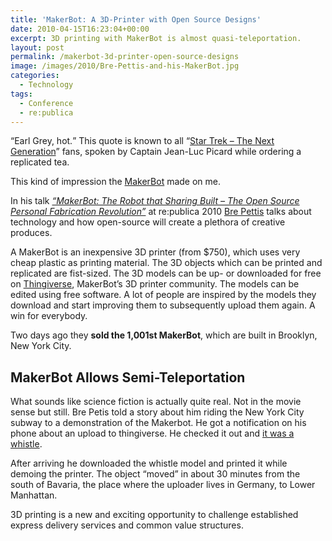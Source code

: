 ```yaml
---
title: 'MakerBot: A 3D-Printer with Open Source Designs'
date: 2010-04-15T16:23:04+00:00
excerpt: 3D printing with MakerBot is almost quasi-teleportation.
layout: post
permalink: /makerbot-3d-printer-open-source-designs
image: /images/2010/Bre-Pettis-and-his-MakerBot.jpg
categories:
  - Technology
tags:
  - Conference
  - re:publica
---
```

<q>Earl Grey, hot.</q> This quote is known to all “[Star Trek – The Next Generation](https://en.wikipedia.org/wiki/Star_Trek:_The_Next_Generation)” fans, spoken by Captain Jean-Luc Picard while ordering a replicated tea.

This kind of impression the [MakerBot](https://www.makerbot.com/) made on me.

In his talk <cite>[“MakerBot: The Robot that Sharing Built – The Open Source Personal Fabrication Revolution”](https://re-publica.com/en/session/robot-sharing-built-open-source-personal-fabrication-revolution)</cite> at re:publica 2010 [Bre Pettis](https://about.me/bre) talks about technology and how open-source will create a plethora of creative produces.

A MakerBot is an inexpensive 3D printer (from $750), which uses very cheap plastic as printing material. The 3D objects which can be printed and replicated are fist-sized. The 3D models can be up- or downloaded for free on [Thingiverse](https://www.thingiverse.com/), MakerBot’s 3D printer community. The models can be edited using free software. A lot of people are inspired by the models they download and start improving them to subsequently upload them again. A win for everybody.

Two days ago they **sold the 1,001st MakerBot**, which are built in Brooklyn, New York City.

## MakerBot Allows Semi-Teleportation

What sounds like science fiction is actually quite real. Not in the movie sense but still. Bre Petis told a story about him riding the New York City subway to a demonstration of the Makerbot. He got a notification on his phone about an upload to thingiverse. He checked it out and [it was a whistle](https://www.thingiverse.com/thing:1046).

After arriving he downloaded the whistle model and printed it while demoing the printer. The object “moved” in about 30 minutes from the south of Bavaria, the place where the uploader lives in Germany, to Lower Manhattan.

3D printing is a new and exciting opportunity to challenge established express delivery services and common value structures.